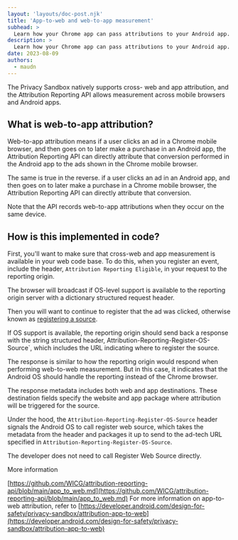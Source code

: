 ```yaml
---
layout: 'layouts/doc-post.njk'
title: 'App-to-web and web-to-app measurement'
subhead: >
  Learn how your Chrome app can pass attributions to your Android app.  
description: >
  Learn how your Chrome app can pass attributions to your Android app.    
date: 2023-08-09
authors:
  - maudn
---
```


The Privacy Sandbox natively supports cross- web and app attribution, and the Attribution Reporting API allows measurement across mobile browsers and Android apps.



## What is web-to-app attribution?

Web-to-app attribution means if a user clicks an ad in a Chrome mobile browser, and then goes on to later make a purchase in an Android app, the Attribution Reporting API can directly attribute that conversion performed in the Android app to the ads shown in the Chrome mobile browser.

The same is true in the reverse. if a user clicks an ad in an Android app, and then goes on to later make a purchase in a Chrome mobile browser, the Attribution Reporting API can directly attribute that conversion.

Note that the API records web-to-app attributions when they occur on the same device.

## How is this implemented in code?

First, you'll want to make sure that cross-web and app measurement is available in your web code base.
To do this, when you register an event, include the header, `Attribution Reporting Eligible`,
in your request to the reporting origin.

The browser will broadcast if OS-level support is available to the reporting origin server with a dictionary structured request header.

Then you will want to continue to register that the ad was clicked, otherwise known as [registering a source](/docs/privacy-sandbox-attribution-reporting/register-source/).

If OS support is available, the reporting origin should send back a response with the string structured header, Attribution-Reporting-Register-OS-Source`, which includes the URL indicating where to register the source.

The response is similar to how the reporting origin would respond when performing web-to-web measurement. But in this case, it indicates that the Android OS should handle the reporting instead of the Chrome browser.


The response metadata includes both web and app destinations. These destination fields specify the website and app package where attribution will be triggered for the source.

Under the hood, the `Attribution-Reporting-Register-OS-Source` header signals the Android OS to call register web source, which takes the metadata from the header and packages it up to send to the ad-tech URL specified in `Attribution-Reporting-Register-OS-Source`.

The developer does not need to call Register Web Source directly.

More information

[https://github.com/WICG/attribution-reporting-api/blob/main/app_to_web.md](https://github.com/WICG/attribution-reporting-api/blob/main/app_to_web.md)
For more information on app-to-web attribution, refer to [https://developer.android.com/design-for-safety/privacy-sandbox/attribution-app-to-web](https://developer.android.com/design-for-safety/privacy-sandbox/attribution-app-to-web)

     